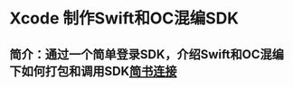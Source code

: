 # Xcode 制作Swift和OC混编SDK

## 简介：通过一个简单登录SDK，介绍Swift和OC混编下如何打包和调用SDK[简书连接][1]

[1]: http://www.jianshu.com/writer#/notebooks/8272505/notes/7348602